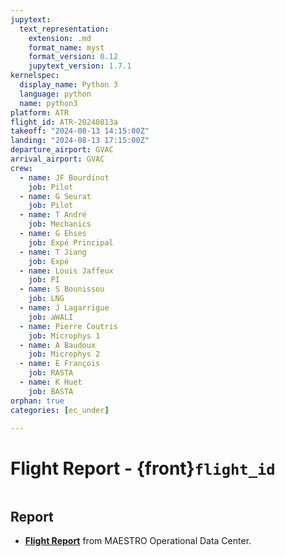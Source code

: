 ```yaml
---
jupytext:
  text_representation:
    extension: .md
    format_name: myst
    format_version: 0.12
    jupytext_version: 1.7.1
kernelspec:
  display_name: Python 3
  language: python
  name: python3
platform: ATR
flight_id: ATR-20240813a
takeoff: "2024-08-13 14:15:00Z"
landing: "2024-08-13 17:15:00Z"
departure_airport: GVAC
arrival_airport: GVAC
crew:
  - name: JF Bourdinot
    job: Pilot
  - name: G Seurat
    job: Pilot
  - name: T André
    job: Mechanics
  - name: G Ehses
    job: Expé Principal
  - name: T Jiang
    job: Expé 
  - name: Louis Jaffeux
    job: PI
  - name: S Bounissou
    job: LNG
  - name: J Lagarrigue
    job: aWALI
  - name: Pierre Coutris
    job: Microphys 1
  - name: A Baudoux
    job: Microphys 2
  - name: E François
    job: RASTA
  - name: K Huet
    job: BASTA
orphan: true
categories: [ec_under]

---
```

# Flight Report - {front}`flight_id`

```{badges}
```

## Report

* **[Flight Report](https://thredds-x.ipsl.fr/thredds/fileServer/MAESTRO/INSITU/AIRCRAFT/ATR/REPORTS/ATR-20240813_RF03_as25_Flight_Report_MAESTRO.pdf)** from MAESTRO Operational Data Center.
